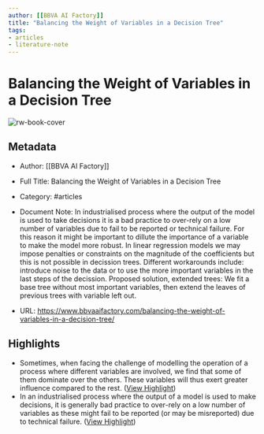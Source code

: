 ```yaml
---
author: [[BBVA AI Factory]]
title: "Balancing the Weight of Variables in a Decision Tree"
tags: 
- articles
- literature-note
---
```

# Balancing the Weight of Variables in a Decision Tree

![rw-book-cover](https://www.bbvaaifactory.com/wp-content/uploads/GettyImages-923622818-1.jpg)

## Metadata
- Author: [[BBVA AI Factory]]
- Full Title: Balancing the Weight of Variables in a Decision Tree
- Category: #articles
- Document Note: In industrialised process where the output of the model is used to take decisions it is a bad practice to over-rely on a low number of variables due to fail to be reported or technical failure. For this reason it might be important to dillute the importance of a variable to make the model more robust. 
   In linear regression models we may impose penalties or constraints on the magnitude of the coefficients but this is not possible in decission trees.
   Different workarounds include: introduce noise to the data or to use the more important variables in the last steps of the decission.
   Proposed solution, extended trees: We fit a base tree without most important variables, then extend the leaves of previous trees with variable left out.
   
- URL: https://www.bbvaaifactory.com/balancing-the-weight-of-variables-in-a-decision-tree/

## Highlights
- Sometimes, when facing the challenge of modelling the operation of a process where different variables are involved, we find that some of them dominate over the others. These variables will thus exert greater influence compared to the rest. ([View Highlight](https://read.readwise.io/read/01gs3nwk5fzcynbadezjb6ef7j))
- In an industrialised process where the output of a model is used to make decisions, it is generally bad practice to over-rely on a low number of variables as these might fail to be reported (or may be misreported) due to technical failure. ([View Highlight](https://read.readwise.io/read/01gs3nww75w1btw22y1w2hrq7c))
